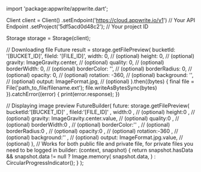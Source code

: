 import 'package:appwrite/appwrite.dart';

Client client = Client()
  .setEndpoint('https://cloud.appwrite.io/v1') // Your API Endpoint
  .setProject('5df5acd0d48c2'); // Your project ID

Storage storage = Storage(client);

// Downloading file
Future result = storage.getFilePreview(
  bucketId: '[BUCKET_ID]',
  fileId: '[FILE_ID]',
  width: 0, // (optional)
  height: 0, // (optional)
  gravity: ImageGravity.center, // (optional)
  quality: 0, // (optional)
  borderWidth: 0, // (optional)
  borderColor: '', // (optional)
  borderRadius: 0, // (optional)
  opacity: 0, // (optional)
  rotation: -360, // (optional)
  background: '', // (optional)
  output: ImageFormat.jpg, // (optional)
).then((bytes) {
  final file = File('path_to_file/filename.ext');
  file.writeAsBytesSync(bytes)
}).catchError((error) {
    print(error.response);
})

// Displaying image preview
FutureBuilder(
  future: storage.getFilePreview(
  bucketId:'[BUCKET_ID]' ,
  fileId:'[FILE_ID]' ,
  width:0 , // (optional)
  height:0 , // (optional)
  gravity: ImageGravity.center.value, // (optional)
  quality:0 , // (optional)
  borderWidth:0 , // (optional)
  borderColor:'' , // (optional)
  borderRadius:0 , // (optional)
  opacity:0 , // (optional)
  rotation:-360 , // (optional)
  background:'' , // (optional)
  output: ImageFormat.jpg.value, // (optional)
), // Works for both public file and private file, for private files you need to be logged in
  builder: (context, snapshot) {
    return snapshot.hasData && snapshot.data != null
      ? Image.memory(
          snapshot.data,
        )
      : CircularProgressIndicator();
  }
);
